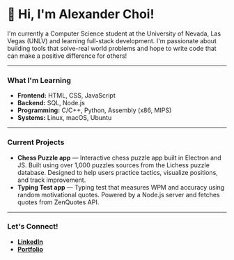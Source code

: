 # 🪼 Hi, I'm Alexander Choi!

I'm currently a Computer Science student at the University of Nevada, Las Vegas (UNLV) 
and learning full-stack development. I'm passionate about building tools that solve-real 
world problems and hope to write code that can make a positive difference for others!


---

### What I'm Learning
- **Frontend:** HTML, CSS, JavaScript  
- **Backend:** SQL, Node.js
- **Programming:** C/C++, Python, Assembly (x86, MIPS)  
- **Systems:** Linux, macOS, Ubuntu

---

### Current Projects
- **Chess Puzzle app** — Interactive chess puzzle app built in Electron and JS. Built using over 1,000 puzzles sources from the Lichess puzzle database. Designed to help users practice tactics, visualize positions, and track improvement.
- **Typing Test app** — Typing test that measures WPM and accuracy using random motivational quotes. Powered by a Node.js server and fetches quotes from ZenQuotes API.  

---

### Let's Connect!  
- **[LinkedIn](https://www.linkedin.com/in/alexander-choi-970ba5313/)**
- **[Portfolio](https://alicksc.github.io/portfolio/)**

<!--
**alicksc/alicksc** is a ✨ _special_ ✨ repository because its `README.md` (this file) appears on your GitHub profile.

Here are some ideas to get you started:

- 🔭 I’m currently working on ...
- 🌱 I’m currently learning ...
- 👯 I’m looking to collaborate on ...
- 🤔 I’m looking for help with ...
- 💬 Ask me about ...
- 📫 How to reach me: ...
- 😄 Pronouns: ...
- ⚡ Fun fact: ...
-->
